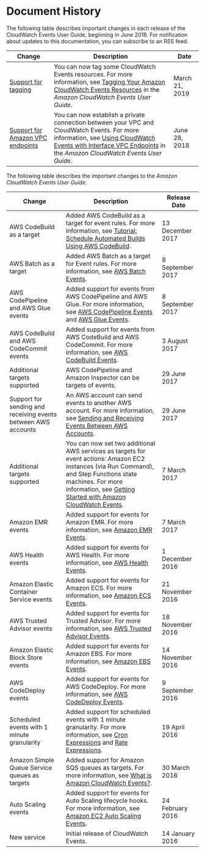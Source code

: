# Document History<a name="DocumentHistory_cwe"></a>

The following table describes important changes in each release of the CloudWatch Events User Guide, beginning in June 2018\. For notification about updates to this documentation, you can subscribe to an RSS feed\. 

| Change | Description | Date | 
| --- |--- |--- |
| [Support for tagging](#DocumentHistory_cwe) | You can now tag some CloudWatch Events resources\. For more information, see [Tagging Your Amazon CloudWatch Events Resources](https://docs.aws.amazon.com/AmazonCloudWatch/latest/events/CloudWatchEvents-Tagging.html) in the *Amazon CloudWatch Events User Guide*\. | March 21, 2019 | 
| [Support for Amazon VPC endpoints](#DocumentHistory_cwe) | You can now establish a private connection between your VPC and CloudWatch Events\. For more information, see [Using CloudWatch Events with Interface VPC Endpoints](https://docs.aws.amazon.com/AmazonCloudWatch/latest/events/cloudwatch-events-and-interface-VPC.html) in the *Amazon CloudWatch Events User Guide*\. | June 28, 2018 | 

The following table describes the important changes to the *Amazon CloudWatch Events User Guide*\.


| Change | Description | Release Date | 
| --- | --- | --- | 
|  AWS CodeBuild as a target  |  Added AWS CodeBuild as a target for event rules\. For more information, see [Tutorial: Schedule Automated Builds Using AWS CodeBuild](CloudWatch-Events-tutorial-codebuild.md)\.  |  13 December 2017  | 
|  AWS Batch as a target  |  Added AWS Batch as a target for Event rules\. For more information, see [AWS Batch Events](https://docs.aws.amazon.com/batch/latest/userguide/batch_cwe_events.html)\.  |  8 September 2017  | 
|  AWS CodePipeline and AWS Glue events  |  Added support for events from AWS CodePipeline and AWS Glue\. For more information, see [AWS CodePipeline Events](EventTypes.md#codepipeline_event_type) and [AWS Glue Events](EventTypes.md#glue-event-types)\.  |  8 September 2017  | 
|  AWS CodeBuild and AWS CodeCommit events  |  Added support for events from AWS CodeBuild and AWS CodeCommit\. For more information, see [AWS CodeBuild Events](EventTypes.md#codebuild_event_type)\.  |  3 August 2017  | 
|  Additional targets supported  |  AWS CodePipeline and Amazon Inspector can be targets of events\.  |  29 June 2017  | 
|  Support for sending and receiving events between AWS accounts  |  An AWS account can send events to another AWS account\. For more information, see [Sending and Receiving Events Between AWS Accounts](CloudWatchEvents-CrossAccountEventDelivery.md)\.  |  29 June 2017  | 
|  Additional targets supported  |  You can now set two additional AWS services as targets for event actions: Amazon EC2 instances \(via Run Command\), and Step Functions state machines\. For more information, see [Getting Started with Amazon CloudWatch Events](CWE_GettingStarted.md)\.  |  7 March 2017  | 
|  Amazon EMR events  |  Added support for events for Amazon EMR\. For more information, see [Amazon EMR Events](EventTypes.md#emr_event_type)\.  |  7 March 2017  | 
|  AWS Health events  |  Added support for events for AWS Health\. For more information, see [AWS Health Events](EventTypes.md#health-event-types)\.  |  1 December 2016  | 
|  Amazon Elastic Container Service events  |  Added support for events for Amazon ECS\. For more information, see [Amazon ECS Events](EventTypes.md#ecs-event-types)\.  |  21 November 2016  | 
|  AWS Trusted Advisor events  |  Added support for events for Trusted Advisor\. For more information, see [AWS Trusted Advisor Events](EventTypes.md#trusted-advisor-event-types)\.  |  18 November 2016  | 
|  Amazon Elastic Block Store events  |  Added support for events for Amazon EBS\. For more information, see [Amazon EBS Events](EventTypes.md#ebs-event-types)\.  |  14 November 2016  | 
|  AWS CodeDeploy events  |  Added support for events for AWS CodeDeploy\. For more information, see [AWS CodeDeploy Events](EventTypes.md#acd_event_types)\.  |  9 September 2016  | 
|  Scheduled events with 1 minute granularity  |  Added support for scheduled events with 1 minute granularity\. For more information, see [Cron Expressions](ScheduledEvents.md#CronExpressions) and [Rate Expressions](ScheduledEvents.md#RateExpressions)\.  | 19 April 2016 | 
|  Amazon Simple Queue Service queues as targets  |  Added support for Amazon SQS queues as targets\. For more information, see [What is Amazon CloudWatch Events?](WhatIsCloudWatchEvents.md)\.  | 30 March 2016 | 
|  Auto Scaling events  |  Added support for events for Auto Scaling lifecycle hooks\. For more information, see [Amazon EC2 Auto Scaling Events](EventTypes.md#auto_scaling_event_types)\.  | 24 February 2016 | 
|  New service  |  Initial release of CloudWatch Events\.  | 14 January 2016 | 